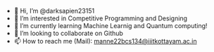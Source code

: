 - 👋 Hi, I’m @darksapien23151
- 👀 I’m interested in Competitive Programming and Designing
- 🌱 I’m currently learning Machine Learnig and Quantum computing!
- 💞️ I’m looking to collaborate on Github
- 📫 How to reach me (Mail): manne22bcs134@iiitkottayam.ac.in

<!---
darksapien23151/darksapien23151 is a ✨ special ✨ repository because its `README.md` (this file) appears on your GitHub profile.
You can click the Preview link to take a look at your changes.
--->
